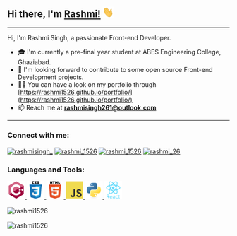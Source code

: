 ## Hi there, I'm [**Rashmi!**](https://github.com/rashmi1526) <img  src="https://raw.githubusercontent.com/ABSphreak/ABSphreak/master/gifs/Hi.gif" width="25px">

***

Hi, I'm Rashmi Singh, a passionate Front-end Developer.
- 🎓 I'm currently a pre-final year student at ABES Engineering College, Ghaziabad.
- 🔎 I'm looking forward to contribute to some open source Front-end Development projects. 
- 👨‍💻 You can have a look on my portfolio through  [https://rashmi1526.github.io/portfolio/](https://rashmi1526.github.io/portfolio/)
- 📫 Reach me at **rashmisingh261@outlook.com**

***

<h3 align="left">Connect with me:</h3>
<p align="left">
<a href="https://twitter.com/rashmisingh_" target="blank"><img align="center" src="https://raw.githubusercontent.com/rahuldkjain/github-profile-readme-generator/master/src/images/icons/Social/twitter.svg" alt="rashmisingh_" height="30" width="40" /></a>
<a href="https://www.codechef.com/users/rashmi_1526" target="blank"><img align="center" src="https://cdn.jsdelivr.net/npm/simple-icons@3.1.0/icons/codechef.svg" alt="rashmi_1526" height="30" width="40" /></a>
<a href="https://www.hackerrank.com/rashmi_1526" target="blank"><img align="center" src="https://raw.githubusercontent.com/rahuldkjain/github-profile-readme-generator/master/src/images/icons/Social/hackerrank.svg" alt="rashmi_1526" height="30" width="40" /></a>
<a href="https://codeforces.com/profile/rashmi_26" target="blank"><img align="center" src="https://cdn.jsdelivr.net/npm/simple-icons@3.0.1/icons/codeforces.svg" alt="rashmi_26" height="30" width="40" /></a>
</p>

<h3 align="left">Languages and Tools:</h3>
<p align="left"> <a href="https://www.w3schools.com/cpp/" target="_blank"> <img src="https://raw.githubusercontent.com/devicons/devicon/master/icons/cplusplus/cplusplus-original.svg" alt="cplusplus" width="40" height="40"/> </a> <a href="https://www.w3schools.com/css/" target="_blank"> <img src="https://raw.githubusercontent.com/devicons/devicon/master/icons/css3/css3-original-wordmark.svg" alt="css3" width="40" height="40"/> </a> <a href="https://www.w3.org/html/" target="_blank"> <img src="https://raw.githubusercontent.com/devicons/devicon/master/icons/html5/html5-original-wordmark.svg" alt="html5" width="40" height="40"/> </a> <a href="https://developer.mozilla.org/en-US/docs/Web/JavaScript" target="_blank"> <img src="https://raw.githubusercontent.com/devicons/devicon/master/icons/javascript/javascript-original.svg" alt="javascript" width="40" height="40"/> </a> <a href="https://www.python.org" target="_blank"> <img src="https://raw.githubusercontent.com/devicons/devicon/master/icons/python/python-original.svg" alt="python" width="40" height="40"/> </a> <a href="https://reactjs.org/" target="_blank"> <img src="https://raw.githubusercontent.com/devicons/devicon/master/icons/react/react-original-wordmark.svg" alt="react" width="40" height="40"/> </a> </p>

<p><img align="center" src="https://github-readme-stats.vercel.app/api/top-langs?username=rashmi1526&show_icons=true&locale=en&layout=compact" alt="rashmi1526" /></p>

<p><img align="center" src="https://github-readme-streak-stats.herokuapp.com/?user=rashmi1526&" alt="rashmi1526" /></p>
